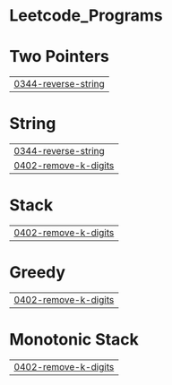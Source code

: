 # Leetcode_Programs


# Two Pointers
|  |
| ------- |
| [0344-reverse-string](https://github.com/Subhash23jan/LEETCODE-AND-GFG/tree/master/0344-reverse-string) |
# String
|  |
| ------- |
| [0344-reverse-string](https://github.com/Subhash23jan/LEETCODE-AND-GFG/tree/master/0344-reverse-string) |
| [0402-remove-k-digits](https://github.com/Subhash23jan/LEETCODE-AND-GFG/tree/master/0402-remove-k-digits) |
# Stack
|  |
| ------- |
| [0402-remove-k-digits](https://github.com/Subhash23jan/LEETCODE-AND-GFG/tree/master/0402-remove-k-digits) |
# Greedy
|  |
| ------- |
| [0402-remove-k-digits](https://github.com/Subhash23jan/LEETCODE-AND-GFG/tree/master/0402-remove-k-digits) |
# Monotonic Stack
|  |
| ------- |
| [0402-remove-k-digits](https://github.com/Subhash23jan/LEETCODE-AND-GFG/tree/master/0402-remove-k-digits) |